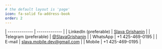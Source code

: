 ```yaml
---
# the default layout is 'page'
icon: fa-solid fa-address-book 
order: 2
---
```


| ------------- | ------------- |
| LinkedIn (preferable) | [Slava Grishanin](https://www.linkedin.com/in/slava-grishanin) |
| Telegram (preferable) | [@SlavaGrishanin](https://t.me/SlavaGrishanin) |
| WhatsApp | +1 425-469-0195 |
| E-mail | slava.mobile.dev@gmail.com |
| Mobile | +1 425-469-0195 |